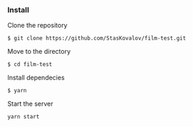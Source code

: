 ### Install 

Clone the repository

```
$ git clone https://github.com/StasKovalov/film-test.git
```


Move to the directory
```
$ cd film-test
```

Install dependecies
```
$ yarn
```


Start the server
```
yarn start
```
